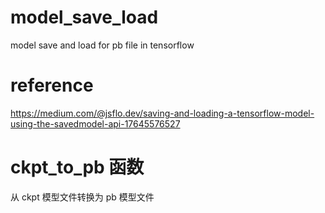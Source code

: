 # model_save_load
model save and load for pb file in tensorflow

# reference
https://medium.com/@jsflo.dev/saving-and-loading-a-tensorflow-model-using-the-savedmodel-api-17645576527

# ckpt_to_pb 函数
从 ckpt 模型文件转换为 pb 模型文件

